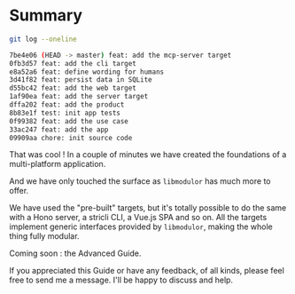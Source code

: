 # Summary

```sh
git log --oneline
```

```sh
7be4e06 (HEAD -> master) feat: add the mcp-server target
0fb3d57 feat: add the cli target
e8a52a6 feat: define wording for humans
3d41f82 feat: persist data in SQLite
d55bc42 feat: add the web target
1af90ea feat: add the server target
dffa202 feat: add the product
8b83e1f test: init app tests
0f99382 feat: add the use case
33ac247 feat: add the app
09909aa chore: init source code
```

That was cool ! In a couple of minutes we have created the foundations of a multi-platform application.

And we have only touched the surface as `libmodulor` has much more to offer.

We have used the "pre-built" targets, but it's totally possible to do the same with a Hono server, a stricli CLI, a Vue.js SPA and so on. All the targets implement generic interfaces provided by `libmodulor`, making the whole thing fully modular.

Coming soon : the Advanced Guide.

If you appreciated this Guide or have any feedback, of all kinds, please feel free to send me a message. I'll be happy to discuss and help.
